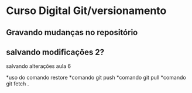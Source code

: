 # Curso Digital Git/versionamento

## Gravando mudanças no repositório
## salvando modificações 2?

salvando alterações aula 6

*uso do comando restore 
*comando git push
*comando git pull
*comando git fetch .
